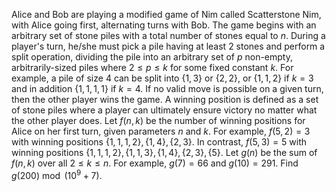 Alice and Bob are playing a modified game of Nim called Scatterstone Nim, with Alice going first, alternating turns with Bob. The game begins with an arbitrary set of stone piles with a total number of stones equal to $n$.
During a player's turn, he/she must pick a pile having at least $2$ stones and perform a split operation, dividing the pile into an arbitrary set of $p$ non-empty, arbitrarily-sized piles where $2 \leq p \leq k$ for some fixed constant $k$. For example, a pile of size $4$ can be split into $\{1, 3\}$ or $\{2, 2\}$, or $\{1, 1, 2\}$ if $k = 3$ and in addition $\{1, 1, 1, 1\}$ if $k = 4$.
If no valid move is possible on a given turn, then the other player wins the game.
A winning position is defined as a set of stone piles where a player can ultimately ensure victory no matter what the other player does.
Let $f(n,k)$ be the number of winning positions for Alice on her first turn, given parameters $n$ and $k$. For example, $f(5, 2) = 3$ with winning positions $\{1, 1, 1, 2\}, \{1, 4\}, \{2, 3\}$. In contrast, $f(5, 3) = 5$ with winning positions $\{1, 1, 1, 2\}, \{1, 1, 3\}, \{1, 4\}, \{2, 3\}, \{5\}$.
Let $g(n)$ be the sum of $f(n,k)$ over all $2 \leq k \leq n$. For example, $g(7)=66$ and $g(10)=291$.
Find $g(200) \bmod (10^9 + 7)$.